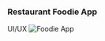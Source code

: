 ### Restaurant Foodie App
UI/UX
![Foodie App](https://github.com/user-attachments/assets/cd71c839-9e8f-414c-972f-7d5598ca9142)
